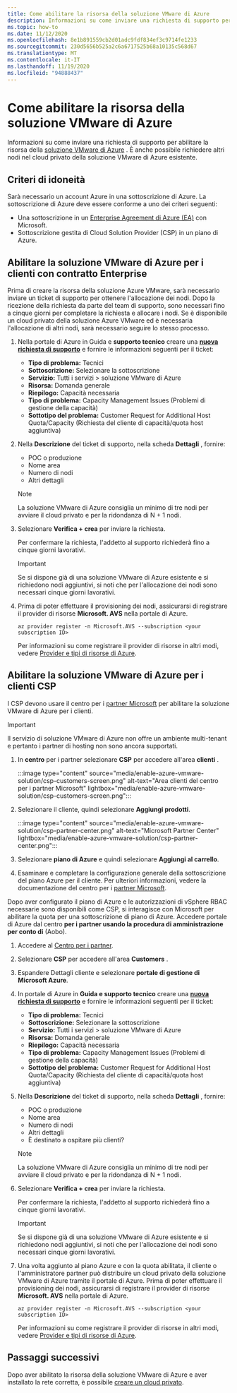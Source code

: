 ```yaml
---
title: Come abilitare la risorsa della soluzione VMware di Azure
description: Informazioni su come inviare una richiesta di supporto per abilitare la risorsa della soluzione VMware di Azure. È anche possibile richiedere altri nodi nel cloud privato della soluzione VMware di Azure esistente.
ms.topic: how-to
ms.date: 11/12/2020
ms.openlocfilehash: 8e1b891559cb2d01adc9fdf834ef3c9714fe1233
ms.sourcegitcommit: 230d5656b525a2c6a6717525b68a10135c568d67
ms.translationtype: MT
ms.contentlocale: it-IT
ms.lasthandoff: 11/19/2020
ms.locfileid: "94888437"
---
```

# <a name="how-to-enable-azure-vmware-solution-resource"></a>Come abilitare la risorsa della soluzione VMware di Azure
Informazioni su come inviare una richiesta di supporto per abilitare la risorsa della [soluzione VMware di Azure](introduction.md) . È anche possibile richiedere altri nodi nel cloud privato della soluzione VMware di Azure esistente.

## <a name="eligibility-criteria"></a>Criteri di idoneità

Sarà necessario un account Azure in una sottoscrizione di Azure. La sottoscrizione di Azure deve essere conforme a uno dei criteri seguenti:

* Una sottoscrizione in un [Enterprise Agreement di Azure (EA)](../cost-management-billing/manage/ea-portal-agreements.md) con Microsoft.
* Sottoscrizione gestita di Cloud Solution Provider (CSP) in un piano di Azure.


## <a name="enable-azure-vmware-solution-for-ea-customers"></a>Abilitare la soluzione VMware di Azure per i clienti con contratto Enterprise
Prima di creare la risorsa della soluzione Azure VMware, sarà necessario inviare un ticket di supporto per ottenere l'allocazione dei nodi. Dopo la ricezione della richiesta da parte del team di supporto, sono necessari fino a cinque giorni per completare la richiesta e allocare i nodi. Se è disponibile un cloud privato della soluzione Azure VMware ed è necessaria l'allocazione di altri nodi, sarà necessario seguire lo stesso processo.


1. Nella portale di Azure in Guida e **supporto tecnico** creare una **[nuova richiesta di supporto](https://rc.portal.azure.com/#create/Microsoft.Support)** e fornire le informazioni seguenti per il ticket:
   - **Tipo di problema:** Tecnici
   - **Sottoscrizione:** Selezionare la sottoscrizione
   - **Servizio:** Tutti i servizi > soluzione VMware di Azure
   - **Risorsa:** Domanda generale 
   - **Riepilogo:** Capacità necessaria
   - **Tipo di problema:** Capacity Management Issues (Problemi di gestione della capacità)
   - **Sottotipo del problema:** Customer Request for Additional Host Quota/Capacity (Richiesta del cliente di capacità/quota host aggiuntiva)

1. Nella **Descrizione** del ticket di supporto, nella scheda **Dettagli** , fornire:

   - POC o produzione 
   - Nome area
   - Numero di nodi
   - Altri dettagli

   >[!NOTE]
   >La soluzione VMware di Azure consiglia un minimo di tre nodi per avviare il cloud privato e per la ridondanza di N + 1 nodi. 

1. Selezionare **Verifica + crea** per inviare la richiesta.

   Per confermare la richiesta, l'addetto al supporto richiederà fino a cinque giorni lavorativi.

   >[!IMPORTANT] 
   >Se si dispone già di una soluzione VMware di Azure esistente e si richiedono nodi aggiuntivi, si noti che per l'allocazione dei nodi sono necessari cinque giorni lavorativi. 

1. Prima di poter effettuare il provisioning dei nodi, assicurarsi di registrare il provider di risorse **Microsoft. AVS** nella portale di Azure.  

   ```azurecli-interactive
   az provider register -n Microsoft.AVS --subscription <your subscription ID>
   ```

   Per informazioni su come registrare il provider di risorse in altri modi, vedere [Provider e tipi di risorse di Azure](../azure-resource-manager/management/resource-providers-and-types.md).

## <a name="enable-azure-vmware-solution-for-csp-customers"></a>Abilitare la soluzione VMware di Azure per i clienti CSP 

I CSP devono usare il centro per i [partner Microsoft](https://partner.microsoft.com) per abilitare la soluzione VMware di Azure per i clienti. 

   >[!IMPORTANT] 
   >Il servizio di soluzione VMware di Azure non offre un ambiente multi-tenant e pertanto i partner di hosting non sono ancora supportati. 

1. In **centro** per i partner selezionare **CSP** per accedere all'area **clienti** .

   :::image type="content" source="media/enable-azure-vmware-solution/csp-customers-screen.png" alt-text="Area clienti del centro per i partner Microsoft" lightbox="media/enable-azure-vmware-solution/csp-customers-screen.png":::

1. Selezionare il cliente, quindi selezionare **Aggiungi prodotti**.

   :::image type="content" source="media/enable-azure-vmware-solution/csp-partner-center.png" alt-text="Microsoft Partner Center" lightbox="media/enable-azure-vmware-solution/csp-partner-center.png":::

1. Selezionare **piano di Azure** e quindi selezionare **Aggiungi al carrello**. 

1. Esaminare e completare la configurazione generale della sottoscrizione del piano Azure per il cliente. Per ulteriori informazioni, vedere la documentazione del centro per i [partner Microsoft](https://docs.microsoft.com/partner-center/azure-plan-manage).

Dopo aver configurato il piano di Azure e le autorizzazioni di vSphere RBAC necessarie sono disponibili come CSP, si interagisce con Microsoft per abilitare la quota per una sottoscrizione di piano di Azure. Accedere portale di Azure dal centro **per i partner usando la procedura di amministrazione per conto di** (Aobo).

1. Accedere al [Centro per i partner](https://partner.microsoft.com).

1. Selezionare **CSP** per accedere all'area **Customers** .

1. Espandere Dettagli cliente e selezionare **portale di gestione di Microsoft Azure**.

1. In portale di Azure in **Guida e supporto tecnico** creare una **[nuova richiesta di supporto](https://rc.portal.azure.com/#create/Microsoft.Support)** e fornire le informazioni seguenti per il ticket:
   - **Tipo di problema:** Tecnici
   - **Sottoscrizione:** Selezionare la sottoscrizione
   - **Servizio:** Tutti i servizi > soluzione VMware di Azure
   - **Risorsa:** Domanda generale 
   - **Riepilogo:** Capacità necessaria
   - **Tipo di problema:** Capacity Management Issues (Problemi di gestione della capacità)
   - **Sottotipo del problema:** Customer Request for Additional Host Quota/Capacity (Richiesta del cliente di capacità/quota host aggiuntiva)

1. Nella **Descrizione** del ticket di supporto, nella scheda **Dettagli** , fornire:

   - POC o produzione 
   - Nome area
   - Numero di nodi
   - Altri dettagli
   - È destinato a ospitare più clienti?

   >[!NOTE]
   >La soluzione VMware di Azure consiglia un minimo di tre nodi per avviare il cloud privato e per la ridondanza di N + 1 nodi. 

1. Selezionare **Verifica + crea** per inviare la richiesta.

   Per confermare la richiesta, l'addetto al supporto richiederà fino a cinque giorni lavorativi.

   >[!IMPORTANT] 
   >Se si dispone già di una soluzione VMware di Azure esistente e si richiedono nodi aggiuntivi, si noti che per l'allocazione dei nodi sono necessari cinque giorni lavorativi. 

1. Una volta aggiunto al piano Azure e con la quota abilitata, il cliente o l'amministratore partner può distribuire un cloud privato della soluzione VMware di Azure tramite il portale di Azure. Prima di poter effettuare il provisioning dei nodi, assicurarsi di registrare il provider di risorse **Microsoft. AVS** nella portale di Azure.  

   ```azurecli-interactive
   az provider register -n Microsoft.AVS --subscription <your subscription ID>
   ```

   Per informazioni su come registrare il provider di risorse in altri modi, vedere [Provider e tipi di risorse di Azure](../azure-resource-manager/management/resource-providers-and-types.md).

## <a name="next-steps"></a>Passaggi successivi

Dopo aver abilitato la risorsa della soluzione VMware di Azure e aver installato la rete corretta, è possibile [creare un cloud privato](tutorial-create-private-cloud.md).